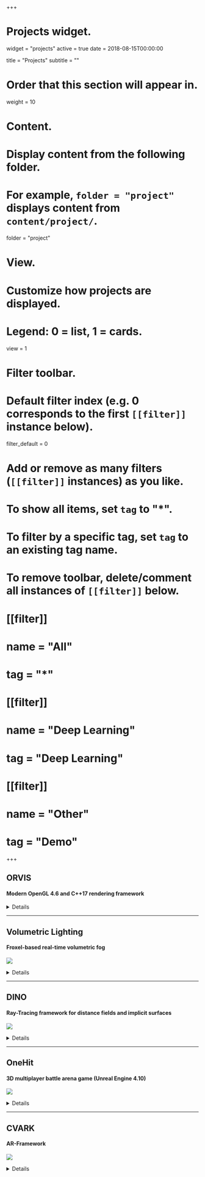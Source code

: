 +++
# Projects widget.
widget = "projects"
active = true
date = 2018-08-15T00:00:00

title = "Projects"
subtitle = ""

# Order that this section will appear in.
weight = 10

# Content.
# Display content from the following folder.
# For example, `folder = "project"` displays content from `content/project/`.
folder = "project"

# View.
# Customize how projects are displayed.
# Legend: 0 = list, 1 = cards.
view = 1

# Filter toolbar.

# Default filter index (e.g. 0 corresponds to the first `[[filter]]` instance below).
filter_default = 0

# Add or remove as many filters (`[[filter]]` instances) as you like.
# To show all items, set `tag` to "*".
# To filter by a specific tag, set `tag` to an existing tag name.
# To remove toolbar, delete/comment all instances of `[[filter]]` below.
# [[filter]]
#   name = "All"
#   tag = "*"
#
# [[filter]]
#   name = "Deep Learning"
#   tag = "Deep Learning"
#
# [[filter]]
#   name = "Other"
#   tag = "Demo"

+++

## ORVIS
#### Modern OpenGL 4.6 and C++17 rendering framework

<details>
<p>

This is my most recent framework for personal projects and quick and easy development of OpenGL based applications.
It uses modern C++17, OpenGL 4.6 and a GPU-driven rendering pipeline including [AZDO](https://www.slideshare.net/CassEveritt/approaching-zero-driver-overhead), [DSA](https://www.khronos.org/opengl/wiki/Direct_State_Access), [bindless textures](https://www.khronos.org/opengl/wiki/Bindless_Texture) and [indirect multi-draw](https://www.khronos.org/opengl/wiki/Vertex_Rendering#Indirect_rendering) calls. It also automatically performs GPU-view-frustum-culling and contains a fast model-loader and PBR-shading.

You can take a look at the code here: https://github.com/f-schroeder/orvis

</p>
</details>

___

## Volumetric Lighting
#### Froxel-based real-time volumetric fog

![](img/volumetric.jpg)

<details>
<p>

We implemented the frustum-aligned voxel-grid based volumetric lighting algorithm presented by Bartlomiej Wronski in ["Volumetric Fog and Lighting"](https://books.google.com/books?hl=en&lr=&id=30ZOCgAAQBAJ&oi=fnd&pg=PA217&dq=gpu+pro+6+volumetric+wronski&ots=2ZfubWDDFI&sig=P611iciYxczkBTD5LDngvBYPN10) (GPU Pro 6).
We used OpenGL 4.6 and C++17 and our team consisted of Maximilian Mader ([@maxesstuff](https://twitter.com/maxesstuff)), Darius Thies and me.

The code can be found here: https://github.com/Max1412/Graphics2

</p>
</details>

___

## DINO
#### Ray-Tracing framework for distance fields and implicit surfaces

![](img/distancefield.jpg)

<details>
<p>

DINO was developed by me and 12 other students in an internship at the University of Koblenz. 
It renders distance fields and implicit surfaces in real-time and is also able to discretize triangle meshes to SDFs.
Rendering is done using OpenGL and the framework is implemented in C++17.

https://gitlab.uni-koblenz.de/CVFP_DF18/Framework

</p>
</details>

___

## OneHit
#### 3D multiplayer battle arena game (Unreal Engine 4.10)

![](img/onehit.jpg)

<details>
<p>

In this multiplayer game players fight against each other in fast and action-packed battles. 
Each one has to choose one of the four characters and use a variety of attack and defense skills to defeat the opponents. 
The clou: just a single hit kills, so one has to be careful.

This game received the **third price of the CV-Award 2016** at the University of Koblenz.

OneHit was released on [Steam](http://store.steampowered.com/app/697270/OneHit/) on 10/31/2017.

</p>
</details>

___

## CVARK
#### AR-Framework

![](img/cvark.jpg)

<details>
<p>

In this internship I developed the augmented reality framework "CVARK" at the University of Koblenz together with 13 other students.
We used NVIDIA PhysX, OpenCV and OpenGL as well as C++ and GLSL to implement a funny AR-Game.
Take a look at the [demo-video](https://www.facebook.com/followcvark/videos/593819184114932/) to get a better impression.

</p>
</details>
